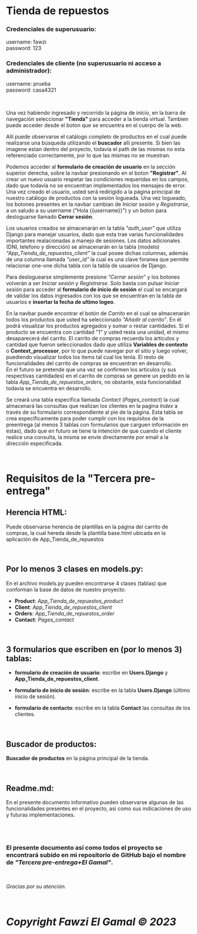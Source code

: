 # Tienda de repuestos

### Credenciales de superusuario:
username: fawzi  
password: 123

### Credenciales de cliente (no superusuario ni acceso a administrador):
username: prueba  
password: casa4321

<br>

Una vez habiendo ingresado y recorrido la página de inicio, en la barra de navegación seleccionar **"Tienda"** para acceder a la tienda virtual. Tambien puede acceder desde el boton que se encuentra en el cuerpo de la web.

Allí puede observarse el catálogo completo de productos en el cual puede realizarse una búsqueda utilizando el **buscador** allí presente. Si bien las imagene estan dentro del proyecto, todavía el path de las mismas no esta referenciado correctamente, por lo que las mismas no se muestran.

Podemos acceder al **formulario de creación de usuario** en la sección superior derecha, sobre la navbar presionando en el boton **"Registrar"**. Al crear un nuevo usuario respetar las condiciones requeridas en los campos, dado que todavía no se encuentran implementados los mensajes de error.  
Una vez creado el usuario, usted será redirigido a la página principal de nuestro catálogo de productos con la sesión logueada. Una vez logueado, los botones presentes en la navbar cambian de *Iniciar sesión* y *Registrarse*, a un saludo a su username ("Hola {{username}}") y un boton para desloguarse llamado **Cerrar sesión**.

Los usuarios creados se almacenarán en la tabla *"auth_user"* que utiliza Django para manejar usuarios, dado que esta trae varias funcionalidades importantes realacionadas a manejo de sesiones. Los datos adicionales (DNI, telefono y dirección) se almacenarán en la tabla (modelo) *"App_Tienda_de_repuestos_client"* la cual posee dichas columnas, además de una columna llamada *"user_id"* la cual es una clave foranea que permite relacionar one-one dicha tabla con la tabla de usuarios de Django.

Para desloguearse simplemente presione *"Cerrar sesión*" y los botones volverán a ser *Iniciar sesión* y *Registrarse*. Solo basta con pulsar *Iniciar sesión* para acceder al **formulario de inicio de sesión** el cual se encargará de validar los datos ingresados con los que se encuentran en la tabla de usuarios e **insertar la fecha de ultimo logeo**.


En la navbar puede encontrar el botón de *Carrito* en el cual se almacenarán todos los productos que usted ha seleccionado *"Añadir al carrito"*. En él podrá visualizar los productos agregados y sumar o restar cantidades. Si el producto se encuentra con cantidad "1" y usted resta una unidad, el mismo desaparecerá del carrito. El carrito de compras recuerda los articulos y cantidad que fueron seleccionados dado que utiliza **Variables de contexto** o **Context_processor**, por lo que puede navegar por el sitio y luego volver, puediendo visualizar todos los items tal cual los tenía. 
El resto de funcionalidades del carrito de compras se encuentran en desarrollo.  
En el futuro se pretende que una vez se confirmen los articulos (y sus respectivas cantidades) en el carrito de compras se genere un pedido en la tabla *App_Tienda_de_repuestos_orders*, no obstante, esta funcionalidad todavía se encuentra en desarrollo.

Se creará una tabla especifica llamada *Contact* (*Pages_contact*) la cual almacenará las consultas que realizan los clientes en la pagina *Index* a través de su formulario correspondiente al pie de la página. Esta tabla se crea especificamente para poder cumplir con los requisitos de la preentrega (al menos 3 tablas con formularios que carguen información en éstas), dado que en futuro se tiene la intención de que cuando el cliente realice una consulta, la misma se envíe directamente por email a la dirección especificada.

<br>

# Requisitos de la "Tercera pre-entrega"

## Herencia HTML:

Puede observarse herencia de plantillas en la página del carrito de compras, la cual hereda desde la plantilla base.html ubicada en la aplicación de App_Tienda_de_repuestos

<br>

## Por lo menos 3 clases en models.py:
En el archivo models.py pueden encontrarse 4 clases (tablas) que conforman la base de datos de nuestro proyecto:
* **Product**: *App_Tienda_de_repuestos_product*
* **Client**: *App_Tienda_de_repuestos_client*
* **Orders**: *App_Tienda_de_repuestos_order*
* **Contact**: *Pages_contact*

<br>

## 3 formularios que escriben en (por lo menos 3) tablas: 

* **formulario de creación de usuario**: escribe en **Users.Django** y **App_Tienda_de_repuestos_client**.

* **formulario de inicio de sesión**: escribe en la tabla **Users.Django** (último inicio de sesión).

* **formulario de contacto**: escribe en la tabla **Contact** las consultas de los clientes.

<br>

## Buscador de productos:
**Buscador de productos** en la página principal de la tienda.

<br>

## Readme.md:
En el presente documento informativo pueden observarse algunas de las funcionalidades presentes en el proyecto, asi como sus indicaciones de uso y futuras implementaciones.

<br>
<br>

### El presente documento así como todos el proyecto se encontrará subido en mi repositorio de GitHub bajo el nombre de *"Tercera pre-entrega+El Gamal"*.

<br>

*Gracias por su atención.*

<br>

# *Copyright Fawzi El Gamal © 2023*
